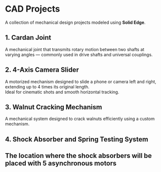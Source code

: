 # CAD Projects

A collection of mechanical design projects modeled using **Solid Edge**.

##  1. Cardan Joint

A mechanical joint that transmits rotary motion between two shafts at varying angles — commonly used in drive shafts and universal couplings.

##  2. 4-Axis Camera Slider

A motorized mechanism designed to slide a phone or camera left and right, extending up to 4 times its original length.  
Ideal for cinematic shots and smooth horizontal tracking.

##  3. Walnut Cracking Mechanism

A mechanical system designed to crack walnuts efficiently using a custom mechanism.

##  4. Shock Absorber and Spring Testing System

The location where the shock absorbers will be placed with 5 asynchronous motors
---
